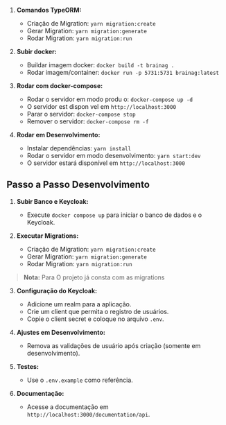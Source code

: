 1. **Comandos TypeORM:**
   - Criação de Migration: `yarn migration:create`
   - Gerar Migration: `yarn migration:generate`
   - Rodar Migration: `yarn migration:run`


2. **Subir docker:**
   - Buildar imagem docker: `docker build -t brainag .`
   - Rodar imagem/container: `docker run -p 5731:5731 brainag:latest`


3. **Rodar com docker-compose:**
   - Rodar o servidor em modo produ o: `docker-compose up -d`
   - O servidor est  dispon vel em `http://localhost:3000`
   - Parar o servidor: `docker-compose stop`
   - Remover o servidor: `docker-compose rm -f`

4. **Rodar em Desenvolvimento:**
   - Instalar dependências: `yarn install`
   - Rodar o servidor em modo desenvolvimento: `yarn start:dev`
   - O servidor estará disponível em `http://localhost:3000`



## Passo a Passo Desenvolvimento

1. **Subir Banco e Keycloak:**
   - Execute `docker compose up` para iniciar o banco de dados e o Keycloak.

2. **Executar Migrations:**
   - Criação de Migration: `yarn migration:create`
   - Gerar Migration: `yarn migration:generate`
   - Rodar Migration: `yarn migration:run`
> **Nota:** Para O projeto já consta com as migrations

3. **Configuração do Keycloak:**
   - Adicione um realm para a aplicação.
   - Crie um client que permita o registro de usuários.
   - Copie o client secret e coloque no arquivo `.env`.

4. **Ajustes em Desenvolvimento:**
   - Remova as validações de usuário após criação (somente em desenvolvimento).

5. **Testes:**
   - Use o `.env.example` como referência.

6. **Documentação:**
   - Acesse a documentação em `http://localhost:3000/documentation/api`.
